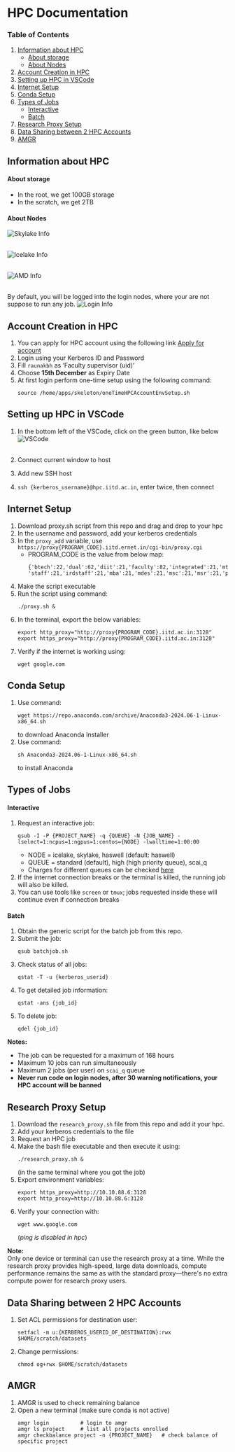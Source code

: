 # HPC Documentation

### Table of Contents
1.  [Information about HPC](#information-about-hpc)
    -   [About storage](#about-storage)
    -   [About Nodes](#about-nodes)
2.  [Account Creation in HPC](#account-creation-in-hpc)
3.  [Setting up HPC in VSCode](#setting-up-hpc-in-vscode)
4.  [Internet Setup](#internet-setup)
5.  [Conda Setup](#conda-setup)
6.  [Types of Jobs](#types-of-jobs)
    -   [Interactive](#interactive)
    -   [Batch](#batch)
7.  [Research Proxy Setup](#research-proxy-setup)
8.  [Data Sharing between 2 HPC Accounts](#data-sharing-between-2-hpc-accounts)
9.  [AMGR](#amgr)


## Information about HPC

#### About storage
- In the root, we get 100GB storage
- In the scratch, we get 2TB

#### About Nodes
![Skylake Info](nodes/skylake.png)
<br /><br />

![Icelake Info](nodes/icelake.png)
<br /><br />

![AMD Info](nodes/amd.png)
<br /><br />

By default, you will be logged into the login nodes, where your are not suppose to run any job.
![Login Info](nodes/login.png)

## Account Creation in HPC

1. You can apply for HPC account using the following link [Apply for account](https://userm.iitd.ernet.in/usermanage/hpc.html)
2. Login using your Kerberos ID and Password
3. Fill `raunakbh` as ‘Faculty supervisor (uid)’
4. Choose **15th December** as Expiry Date
5. At first login perform one-time setup using the following command:
    ```
    source /home/apps/skeleton/oneTimeHPCAccountEnvSetup.sh
    ```

## Setting up HPC in VSCode

1. In the bottom left of the VSCode, click on the green button, like below
   <br />
   ![VSCode](nodes/vscode.png)
   <br /><br />
   
3. Connect current window to host
4. Add new SSH host
5. `ssh {kerberos_username}@hpc.iitd.ac.in`, enter twice, then connect

## Internet Setup

1. Download proxy.sh script from this repo and drag and drop to your hpc
2. In the username and password, add your kerberos credentials
3. In the `proxy_add` variable, use `https://proxy{PROGRAM_CODE}.iitd.ernet.in/cgi-bin/proxy.cgi`
    - PROGRAM_CODE is the value from below map:
        ```
        {'btech':22,'dual':62,'diit':21,'faculty':82,'integrated':21,'mtech':62,'phd':61,'retfaculty':82,
        'staff':21,'irdstaff':21,'mba':21,'mdes':21,'msc':21,'msr':21,'pgdip':21}
        ```
4. Make the script executable
5. Run the script using command:
    ```
    ./proxy.sh &
    ```
6. In the terminal, export the below variables:
    ```
    export http_proxy="http://proxy{PROGRAM_CODE}.iitd.ac.in:3128"
    export https_proxy="http://proxy{PROGRAM_CODE}.iitd.ac.in:3128"
    ```
7. Verify if the internet is working using:
    ```
    wget google.com
    ```

## Conda Setup

1. Use command:
    ```
    wget https://repo.anaconda.com/archive/Anaconda3-2024.06-1-Linux-x86_64.sh
    ```
    to download Anaconda Installer
2. Use command:
    ```
    sh Anaconda3-2024.06-1-Linux-x86_64.sh
    ```
    to install Anaconda

## Types of Jobs

#### Interactive

1. Request an interactive job:
    ```
    qsub -I -P {PROJECT_NAME} -q {QUEUE} -N {JOB_NAME} -lselect=1:ncpus=1:ngpus=1:centos={NODE} -lwalltime=1:00:00
    ```
    - NODE = icelake, skylake, haswell (default: haswell)
    - QUEUE = standard (default), high (high priority queue), scai_q  
    - Charges for different queues can be checked [here](https://supercomputing.iitd.ac.in/?charge)
2. If the internet connection breaks or the terminal is killed, the running job will also be killed.
3. You can use tools like `screen` or `tmux`; jobs requested inside these will continue even if connection breaks

#### Batch

1. Obtain the generic script for the batch job from this repo.
2. Submit the job:
    ```
    qsub batchjob.sh
    ```
3. Check status of all jobs:
    ```
    qstat -T -u {kerberos_userid}
    ```
4. To get detailed job information:
    ```
    qstat -ans {job_id}
    ```
5. To delete job:
    ```
    qdel {job_id}
    ```

**Notes:**
- The job can be requested for a maximum of 168 hours
- Maximum 10 jobs can run simultaneously
- Maximum 2 jobs (per user) on `scai_q` queue
- **Never run code on login nodes, after 30 warning notifications, your HPC account will be banned**

## Research Proxy Setup

1. Download the `research_proxy.sh` file from this repo and add it your hpc.
2. Add your kerberos credentials to the file
3. Request an HPC job
4. Make the bash file executable and then execute it using:
    ```
    ./research_proxy.sh &
    ```
    (in the same terminal where you got the job)
5. Export environment variables:
    ```
    export https_proxy=http://10.10.88.6:3128
    export http_proxy=http://10.10.88.6:3128
    ```
6. Verify your connection with:
    ```
    wget www.google.com
    ```
    (*ping is disabled in hpc*)

**Note:**  
Only one device or terminal can use the research proxy at a time. While the research proxy provides high-speed, large data downloads, compute performance remains the same as with the standard proxy—there's no extra compute power for research proxy users.

## Data Sharing between 2 HPC Accounts

1. Set ACL permissions for destination user:
    ```
    setfacl -m u:{KERBEROS_USERID_OF_DESTINATION}:rwx $HOME/scratch/datasets
    ```
2. Change permissions:
    ```
    chmod og+rwx $HOME/scratch/datasets
    ```

## AMGR

1. AMGR is used to check remaining balance
2. Open a new terminal (make sure conda is not active)
    ```
    amgr login          # login to amgr
    amgr ls project     # list all projects enrolled
    amgr checkbalance project -n {PROJECT_NAME}   # check balance of specific project
    ```
